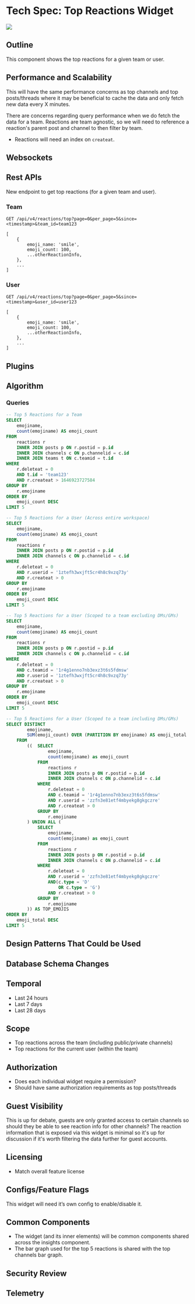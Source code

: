 # Tech Spec: Top Reactions Widget

![](./screenshots/top-reactions.png)

## Outline
This component shows the top reactions for a given team or user.

## Performance and Scalability
This will have the same performance concerns as top channels and top posts/threads where it may be beneficial to cache the data and only fetch new data every X minutes.

There are concerns regarding query performance when we do fetch the data for a team. Reactions are team agnostic, so we will need to reference a reaction's parent post and channel to then filter by team.
- Reactions will need an index on `createat`.

## Websockets

## Rest APIs
New endpoint to get top reactions (for a given team and user).


### Team
```
GET /api/v4/reactions/top?page=0&per_page=5&since=<timestamp>&team_id=team123
```
```
[
	{
        emoji_name: 'smile',
        emoji_count: 100,
        ...otherReactionInfo,
	},
    ...
]
```

### User
```
GET /api/v4/reactions/top?page=0&per_page=5&since=<timestamp>&user_id=user123
```
```
[
	{
        emoji_name: 'smile',
        emoji_count: 100,
        ...otherReactionInfo,
	},
    ...
]
```

## Plugins


## Algorithm

### Queries
```sql
-- Top 5 Reactions for a Team
SELECT
	emojiname,
	count(emojiname) AS emoji_count
FROM
	reactions r
	INNER JOIN posts p ON r.postid = p.id
	INNER JOIN channels c ON p.channelid = c.id
	INNER JOIN teams t ON c.teamid = t.id
WHERE
	r.deleteat = 0
	AND t.id = 'team123'
	AND r.createat > 1646923727584
GROUP BY
	r.emojiname
ORDER BY
	emoji_count DESC
LIMIT 5
```

```sql
-- Top 5 Reactions for a User (Across entire workspace)
SELECT
	emojiname,
	count(emojiname) AS emoji_count
FROM
	reactions r
	INNER JOIN posts p ON r.postid = p.id
 	INNER JOIN channels c ON p.channelid = c.id
WHERE
	r.deleteat = 0
	AND r.userid = '1ztefh3wxjft5cr4h8c9xzq73y'
	AND r.createat > 0
GROUP BY
	r.emojiname
ORDER BY
	emoji_count DESC
LIMIT 5
```

```sql
-- Top 5 Reactions for a User (Scoped to a team excluding DMs/GMs)
SELECT
	emojiname,
	count(emojiname) AS emoji_count
FROM
	reactions r
	INNER JOIN posts p ON r.postid = p.id
 	INNER JOIN channels c ON p.channelid = c.id
WHERE
	r.deleteat = 0
	AND c.teamid = '1r4g1enno7nb3exz3t6s5fdmsw'
	AND r.userid = '1ztefh3wxjft5cr4h8c9xzq73y'
	AND r.createat > 0
GROUP BY
	r.emojiname
ORDER BY
	emoji_count DESC
LIMIT 5
```

```sql
-- Top 5 Reactions for a User (Scoped to a team including DMs/GMs)
SELECT DISTINCT
		emojiname,
		SUM(emoji_count) OVER (PARTITION BY emojiname) AS emoji_total 
	FROM
		((  SELECT
				emojiname,
				count(emojiname) as emoji_count
			FROM
				reactions r
				INNER JOIN posts p ON r.postid = p.id
				INNER JOIN channels c ON p.channelid = c.id
			WHERE
				r.deleteat = 0
				AND c.teamid = '1r4g1enno7nb3exz3t6s5fdmsw'
				AND r.userid = 'zzfn3e81etf4mbyekg8gkgczre'
				AND r.createat > 0
			GROUP BY
				r.emojiname
		) UNION ALL (
			SELECT
				emojiname,
				count(emojiname) as emoji_count
			FROM
				reactions r
				INNER JOIN posts p ON r.postid = p.id
				INNER JOIN channels c ON p.channelid = c.id
			WHERE
				r.deleteat = 0
				AND r.userid = 'zzfn3e81etf4mbyekg8gkgczre'
				AND(c.type = 'D'
					OR c.type = 'G')
				AND r.createat > 0
			GROUP BY
				r.emojiname
		)) AS TOP_EMOJIS
ORDER BY
	emoji_total DESC
LIMIT 5
```


## Design Patterns That Could be Used

## Database Schema Changes


## Temporal
- Last 24 hours
- Last 7 days
- Last 28 days

## Scope
- Top reactions across the team (including public/private channels)
- Top reactions for the current user (within the team)

## Authorization
- Does each individual widget require a permission?
- Should have same authorization requirements as top posts/threads

## Guest Visibility
This is up for debate, guests are only granted access to certain channels so should they be able to see reaction info for other channels? The reaction information that is exposed via this widget is minimal so it's up for discussion if it's worth filtering the data further for guest accounts.

## Licensing
- Match overall feature license

## Configs/Feature Flags
This widget will need it’s own config to enable/disable it.

## Common Components
- The widget (and its inner elements) will be common components shared across the insights component.
- The bar graph used for the top 5 reactions is shared with the top channels bar graph.

## Security Review

## Telemetry
